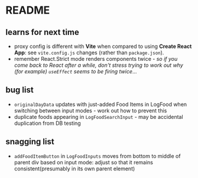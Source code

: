 # README

## learns for next time     
- proxy config is different with **Vite** when compared to using **Create React App**: see `vite.config.js` changes (rather than `package.json`).       
- remember React.Strict mode renders components twice - _so if you come back to React after a while, don't stress trying to work out why (for example) `useEffect` seems to be firing twice_...   

## bug list
- `originalDayData` updates with just-added Food Items in LogFood when switching between input modes - work out how to prevent this     
- duplicate foods appearing in `LogFoodSearchInput` - may be accidental duplication from DB testing      

## snagging list
- `addFoodItemButton` in `LogFoodInputs` moves from bottom to middle of parent div based on input mode: adjust so that it remains consistent(presumably in its own parent element)